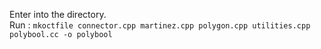 Enter into the directory.</br>
Run  : `mkoctfile connector.cpp martinez.cpp polygon.cpp utilities.cpp  polybool.cc -o polybool`


